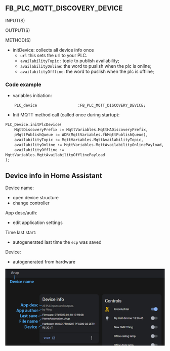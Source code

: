 ## FB_PLC_MQTT_DISCOVERY_DEVICE

INPUT(S)

OUTPUT(S)

METHOD(S)
- initDevice: collects all device info once
	- `url` this sets the url to your PLC. 
	- `availabilityTopic` : topic to publish availability;
	- `availabilityOnline`: the word to puslish when the plc is online;
	- `availabilityOffline`: the word to puslish when the plc is offline;


### **Code example**
- variables initiation:
```
	PLC_device					:FB_PLC_MQTT_DISCOVERY_DEVICE;
```

- Init MQTT method call (called once during startup):
```
PLC_Device.initPlcDevice(
	MqttDiscoveryPrefix := MqttVariables.MqttHADiscoveryPrefix,
	pMqttPublishQueue := ADR(MqttVariables.fbMqttPublishQueue),
	availabilityTopic := MqttVariables.MqttAvailabilityTopic,
	availabilityOnline := MqttVariables.MqttAvailabilityOnlinePayload,
	availabilityOffline := MqttVariables.MqttAvailabilityOfflinePayload
);
```


## Device info in Home Assistant

Device name: 
- open device structure
- change controller

App desc/auth:
- edit application settings

Time last start:
- autogenerated last time the `ecp` was saved

Device:
- autogenerated from hardware


![HA Device](../_img/device_info.jpg)  